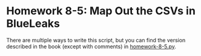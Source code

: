 # Homework 8-5: Map Out the CSVs in BlueLeaks

There are multiple ways to write this script, but you can find the version described in the book (except with comments) in [homework-8-5.py](./homework-8-5.py).
